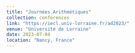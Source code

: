 ```yaml
---
title: "Journées Arithmétiques"
collection: conferences
link: "https://iecl.univ-lorraine.fr/ad2023/"
venue: "Université de Lorraine"
date: 2023-07-04
location: "Nancy, France"
---
```

